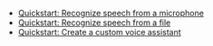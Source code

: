 - [Quickstart: Recognize speech from a microphone](../../get-started-speech-to-text.md)
- [Quickstart: Recognize speech from a file](../../get-started-speech-to-text.md)
- [Quickstart: Create a custom voice assistant](~/articles/cognitive-services/speech-service/quickstarts/voice-assistants.md)